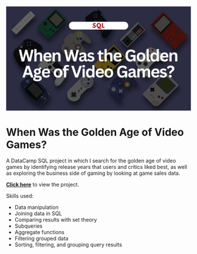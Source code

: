 ![ ](Videogames_cover.jpg)

# When Was the Golden Age of Video Games?

A DataCamp SQL project in which I search for the golden age of video games by identifying release years that users and critics liked best, as well as exploring the business side of gaming by looking at game sales data.

**[Click here](https://github.com/jessicabohannon/When-Was-the-Golden-Age-of-Video-Games/blob/main/notebook.ipynb)** to view the project.

Skills used:
* Data manipulation
* Joining data in SQL
* Comparing results with set theory
* Subqueries
* Aggregate functions
* Filtering grouped data
* Sorting, filtering, and grouping query results
